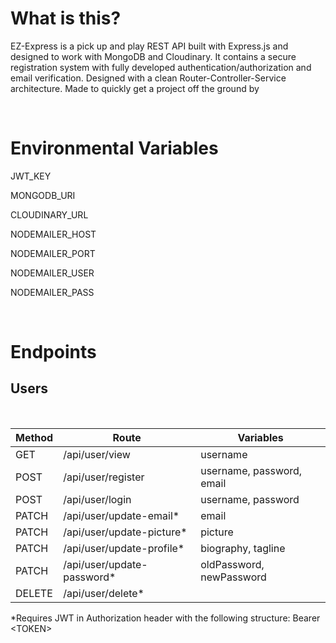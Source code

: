 # What is this?

EZ-Express is a pick up and play REST API built with Express.js and designed to work with MongoDB and Cloudinary. It contains a secure registration system with fully developed authentication/authorization and email verification. Designed with a clean Router-Controller-Service architecture. Made to quickly get a project off the ground by 

<br>

# Environmental Variables

JWT_KEY

MONGODB_URI

CLOUDINARY_URL

NODEMAILER_HOST

NODEMAILER_PORT

NODEMAILER_USER

NODEMAILER_PASS

<br>

# Endpoints

## Users

<br>

| Method      | Route                      | Variables                 |
| ----------- | -------------------------- | ------------------------- |
| GET         | /api/user/view             | username                  |
| POST        | /api/user/register         | username, password, email |
| POST        | /api/user/login            | username, password        |
| PATCH       | /api/user/update-email*    | email                     |
| PATCH       | /api/user/update-picture*  | picture                   |
| PATCH       | /api/user/update-profile*  | biography, tagline        |
| PATCH       | /api/user/update-password* | oldPassword, newPassword  |
| DELETE      | /api/user/delete*          |                           |

*Requires JWT in Authorization header with the following structure: Bearer \<TOKEN>
